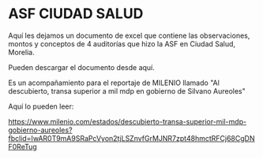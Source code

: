 # ASF CIUDAD SALUD 

Aquí les dejamos un documento de excel que contiene las observaciones, montos y conceptos de 4 auditorías que hizo la ASF en Ciudad Salud, Morelia. 

Pueden descargar el documento desde aquí. 

Es un acompañamiento para el reportaje de MILENIO llamado "Al descubierto, transa superior a mil mdp en gobierno de Silvano Aureoles"

Aquí lo pueden leer: 

https://www.milenio.com/estados/descubierto-transa-superior-mil-mdp-gobierno-aureoles?fbclid=IwAR0T9mA9SRaPcVyon2tjLSZnvfGrMJNR7zpt48hmctRFCj68CgDNF0ReTug


